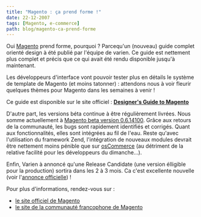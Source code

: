 ```yaml
---
title: "Magento : ça prend forme !"
date: 22-12-2007
tags: [Magento, e-commerce]
path: blog/magento-ca-prend-forme
---
```

Oui [Magento](http://www.magentocommerce.com/) prend forme, pourquoi ? Parcequ'un (nouveau) guide complet orienté design à été publié par l'équipe de varien. Ce guide est nettement plus complet et précis que ce qui avait été rendu disponible jusqu'à maintenant.

Les développeurs d'interface vont pouvoir tester plus en détails le système de template de Magento (et moins tatonner) : attendons nous à voir fleurir quelques thèmes pour Magento dans les semaines à venir !

Ce guide est disponible sur le site officiel : [**Designer's Guide to Magento**](http://www.magentocommerce.com/design_guide/)
<!-- excerpt -->
D'autre part, les versions béta continue à être régulièrement livrées. Nous somme actuellement à [Magento beta version 0.6.14100](http://www.magentocommerce.com/blog/comments/magento-0614100-available-for-download/). Grâce aux retours de la communauté, les bugs sont rapidement identifiés et corrigés. Quant aux fonctionnalités, elles sont intégrées au fil de l'eau. Reste qu'avec l'utilisation du framework Zend, l'intégration de nouveaux modules devrait être nettement moins pénible que sur [osCommerce](http://www.oscommerce.com/) (au détriment de la relative facilité pour les développeurs du dimanche...).

Enfin, Varien à annoncé qu'une Release Candidate (une version élligible pour la production) sortira dans les 2 à 3 mois. Ca c'est excellente nouvelle (voir l'[annonce officielle](http://www.magentocommerce.com/blog/comments/magento-100-days-later/)) !

Pour plus d'informations, rendez-vous sur :

* [le site officiel de Magento](http://magentocommerce.com/)
* [le site de la communauté francophone de Magento](http://www.fragento.org/)
